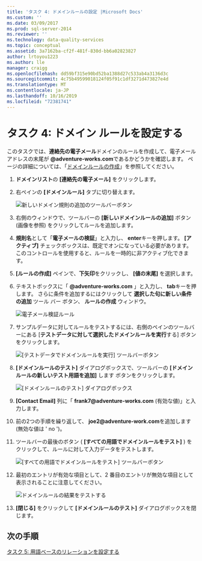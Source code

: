 ```yaml
---
title: 'タスク 4: ドメインルールの設定 |Microsoft Docs'
ms.custom: ''
ms.date: 03/09/2017
ms.prod: sql-server-2014
ms.reviewer: ''
ms.technology: data-quality-services
ms.topic: conceptual
ms.assetid: 3a7162ba-cf2f-481f-830d-bb6a02823827
author: lrtoyou1223
ms.author: lle
manager: craigg
ms.openlocfilehash: dd59bf315e90bd52ba1388d27c533ab4a3136d3c
ms.sourcegitcommit: 4c75b49599018124f05f91c1df3271d473827e4d
ms.translationtype: MT
ms.contentlocale: ja-JP
ms.lasthandoff: 10/16/2019
ms.locfileid: "72381741"
---
```

# <a name="task-4-setting-domain-rules"></a>タスク 4: ドメイン ルールを設定する
  このタスクでは、**連絡先の電子メール**ドメインのルールを作成して、電子メールアドレスの末尾が **\@adventure-works.com**であるかどうかを確認します。 ページの詳細については、「[ドメインルールの作成](https://msdn.microsoft.com/library/hh510397.aspx)」を参照してください。  
  
1.  **ドメインリスト**の **[連絡先の電子メール]** をクリックします。  
  
2.  右ペインの **[ドメインルール]** タブに切り替えます。  
  
     ![新しいドメイン規則の追加のツールバーボタン](../../2014/tutorials/media/et-settingdomainrules-01.jpg "新しいドメイン規則の追加のツールバーボタン")  
  
3.  右側のウィンドウで、ツールバーの **[新しいドメインルールの追加]** ボタン (画像を参照) をクリックしてルールを追加します。  
  
4.  **規則名**として「**電子メールの検証**」と入力し、 **enter**キーを押します。 **[アクティブ]** チェックボックスは、既定でオンになっている必要があります。 このコントロールを使用すると、ルールを一時的に非アクティブ化できます。  
  
5.  **[ルールの作成]** ペインで、**下矢印**をクリックし、 **[値の末尾]** を選択します。  
  
6.  テキストボックスに「 **\@adventure-works.com** 」と入力し、 **tab**キーを押します。 さらに条件を追加するにはクリックして **選択した句に新しい条件の追加** ツール バー ボタン、 **ルールの作成** ウィンドウ。  
  
     ![電子メール検証ルール](../../2014/tutorials/media/et-settingdomainrules-02.jpg "電子メール検証ルール")  
  
7.  サンプルデータに対してルールをテストするには、右側のペインのツールバーにある [**テストデータに対して選択したドメインルールを実行**する] ボタンをクリックします。  
  
     ![[テストデータでドメインルールを実行] ツールバーボタン](../../2014/tutorials/media/et-settingdomainrules-03.jpg "[テストデータでドメインルールを実行] ツールバーボタン")  
  
8.  **[ドメインルールのテスト]** ダイアログボックスで、ツールバーの **[ドメインルールの新しいテスト用語を追加]** します ボタンをクリックします。  
  
     ![[ドメインルールのテスト] ダイアログボックス](../../2014/tutorials/media/et-settingdomainrules-04.jpg "[ドメインルールのテスト] ダイアログボックス")  
  
9. **[Contact Email]** 列に「 **frank7\@adventure-works.com** (有効な値)」と入力します。  
  
10. 前の2つの手順を繰り返して、 **joe2\@adventure-work.com**を追加します (無効な値は ' no ')。  
  
11. ツールバーの最後のボタン ( **[すべての用語でドメインルールをテスト]** ) をクリックして、ルールに対して入力データをテストします。  
  
     ![[すべての用語でドメインルールをテスト] ツールバーボタン](../../2014/tutorials/media/et-settingdomainrules-05.jpg "[すべての用語でドメインルールをテスト] ツールバーボタン")  
  
12. 最初のエントリが有効な項目として、2 番目のエントリが無効な項目として表示されることに注意してください。  
  
     ![ドメインルールの結果をテストする](../../2014/tutorials/media/et-settingdomainrules-06.jpg "ドメインルールの結果をテストする")  
  
13. **[閉じる]** をクリックして **[ドメインルールのテスト]** ダイアログボックスを閉じます。  
  
## <a name="next-step"></a>次の手順  
 [タスク 5: 用語ベースのリレーションを設定する](../../2014/tutorials/task-5-setting-term-based-relationships.md)  
  
  
